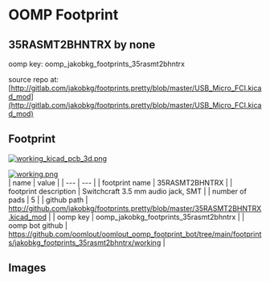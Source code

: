 # OOMP Footprint  
## 35RASMT2BHNTRX  by none  
  
oomp key: oomp_jakobkg_footprints_35rasmt2bhntrx  
  
source repo at: [http://gitlab.com/jakobkg/footprints.pretty/blob/master/USB_Micro_FCI.kicad_mod](http://gitlab.com/jakobkg/footprints.pretty/blob/master/USB_Micro_FCI.kicad_mod)  
## Footprint  
  
[![working_kicad_pcb_3d.png](working_kicad_pcb_3d_600.png)](working_kicad_pcb_3d.png)  
  
[![working.png](working_600.png)](working.png)  
| name | value | 
| --- | --- | 
| footprint name | 35RASMT2BHNTRX | 
| footprint description | Switchcraft 3.5 mm audio jack, SMT | 
| number of pads | 5 | 
| github path | http://github.com/jakobkg/footprints.pretty/blob/master/35RASMT2BHNTRX.kicad_mod | 
| oomp key | oomp_jakobkg_footprints_35rasmt2bhntrx | 
| oomp bot github | https://github.com/oomlout/oomlout_oomp_footprint_bot/tree/main/footprints/jakobkg_footprints_35rasmt2bhntrx/working | 
## Images  

